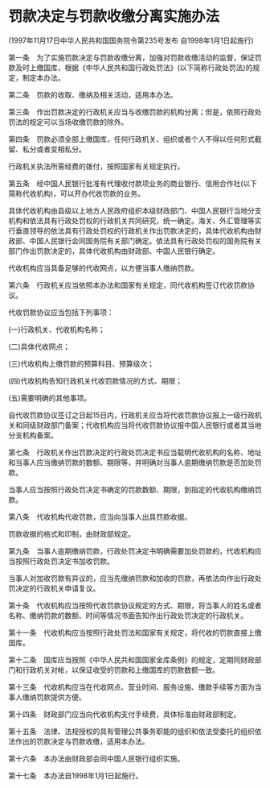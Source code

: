# 罚款决定与罚款收缴分离实施办法

(1997年11月17日中华人民共和国国务院令第235号发布  自1998年1月1日起施行)

第一条　为了实施罚款决定与罚款收缴分离，加强对罚款收缴活动的监督，保证罚款及时上缴国库，根据《中华人民共和国行政处罚法》(以下简称行政处罚法)的规定，制定本办法。

第二条　罚款的收取、缴纳及相关活动，适用本办法。

第三条　作出罚款决定的行政机关应当与收缴罚款的机构分离；但是，依照行政处罚法的规定可以当场收缴罚款的除外。

第四条　罚款必须全部上缴国库，任何行政机关、组织或者个人不得以任何形式截留、私分或者变相私分。

行政机关执法所需经费的拨付，按照国家有关规定执行。

第五条　经中国人民银行批准有代理收付款项业务的商业银行、信用合作社(以下简称代收机构)，可以开办代收罚款的业务。

具体代收机构由县级以上地方人民政府组织本级财政部门、中国人民银行当地分支机构和依法具有行政处罚权的行政机关共同研究，统一确定。海关、外汇管理等实行垂直领导的依法具有行政处罚权的行政机关作出罚款决定的，具体代收机构由财政部、中国人民银行会同国务院有关部门确定。依法具有行政处罚权的国务院有关部门作出罚款决定的，具体代收机构由财政部、中国人民银行确定。

代收机构应当具备足够的代收网点，以方便当事人缴纳罚款。

第六条　行政机关应当依照本办法和国家有关规定，同代收机构签订代收罚款协议。

代收罚款协议应当包括下列事项：

(一)行政机关、代收机构名称；

(二)具体代收网点；

(三)代收机构上缴罚款的预算科目、预算级次；

(四)代收机构告知行政机关代收罚款情况的方式、期限；

(五)需要明确的其他事项。

自代收罚款协议签订之日起15日内，行政机关应当将代收罚款协议报上一级行政机关和同级财政部门备案；代收机构应当将代收罚款协议报中国人民银行或者其当地分支机构备案。

第七条　行政机关作出罚款决定的行政处罚决定书应当载明代收机构的名称、地址和当事人应当缴纳罚款的数额、期限等，并明确对当事人逾期缴纳罚款是否加处罚款。

当事人应当按照行政处罚决定书确定的罚款数额、期限，到指定的代收机构缴纳罚款。

第八条　代收机构代收罚款，应当向当事人出具罚款收据。

罚款收据的格式和印制，由财政部规定。

第九条　当事人逾期缴纳罚款，行政处罚决定书明确需要加处罚款的，代收机构应当按照行政处罚决定书加收罚款。

当事人对加收罚款有异议的，应当先缴纳罚款和加收的罚款，再依法向作出行政处罚决定的行政机关申请复议。

第十条　代收机构应当按照代收罚款协议规定的方式、期限，将当事人的姓名或者名称、缴纳罚款的数额、时间等情况书面告知作出行政处罚决定的行政机关。

第十一条　代收机构应当按照行政处罚法和国家有关规定，将代收的罚款直接上缴国库。

第十二条　国库应当按照《中华人民共和国国家金库条例》的规定，定期同财政部门和行政机关对帐，以保证收受的罚款和上缴国库的罚款数额一致。

第十三条　代收机构应当在代收网点、营业时间、服务设施、缴款手续等方面为当事人缴纳罚款提供方便。

第十四条　财政部门应当向代收机构支付手续费，具体标准由财政部制定。

第十五条　法律、法规授权的具有管理公共事务职能的组织和依法受委托的组织依法作出的罚款决定与罚款收缴，适用本办法。

第十六条　本办法由财政部会同中国人民银行组织实施。

第十七条　本办法自1998年1月1日起施行。
